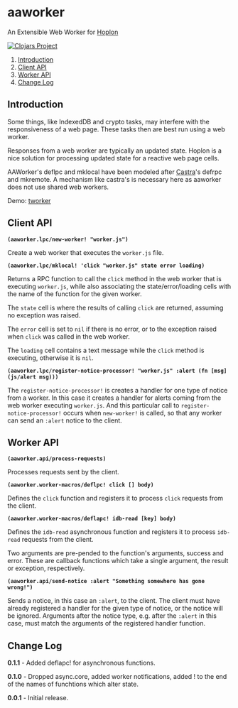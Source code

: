 # aaworker
An Extensible Web Worker for [Hoplon](https://github.com/hoplon/hoplon)

[![Clojars Project](https://img.shields.io/clojars/v/aatree/aaworker.svg)](https://clojars.org/aatree/aaworker)

1. [Introduction](#introduction)
1. [Client API](#client-api)
1. [Worker API](#worker-api)
1. [Change Log](#change-log)

## Introduction

Some things, like IndexedDB and crypto tasks, may interfere with the responsiveness
of a web page. These tasks then are best run using a web worker.

Responses from a web worker are typically an updated state.
Hoplon is a nice solution for processing updated state for a reactive web page cells.

AAWorker's deflpc and mklocal have been modeled after 
[Castra](https://github.com/hoplon/castra)'s defrpc and mkremote.
A mechanism like castra's is necessary here as aaworker does not use shared web workers.

Demo: [tworker](https://github.com/aatree/aademos/tree/master/tworker)

## Client API

**```(aaworker.lpc/new-worker! "worker.js")```**

Create a web worker that executes the ```worker.js``` file.

**```(aaworker.lpc/mklocal! 'click "worker.js" state error loading)```**

Returns a RPC function to call the ```click``` method in the web worker that is
executing ```worker.js```, while also associating the state/error/loading cells
with the name of the function for the given worker.

The ```state``` cell is where the results of calling ```click``` are returned,
assuming no exception was raised.

The ```error``` cell is set to ```nil``` if there is no error, or to the exception raised
when ```click``` was called in the web worker.

The ```loading``` cell contains a text message while the ```click``` method is executing,
otherwise it is ```nil```.

**```(aaworker.lpc/register-notice-processor! "worker.js" :alert (fn [msg] (js/alert msg)))```**

The ```register-notice-processor!``` is creates a handler for one type of notice from a worker.
In this case it creates a handler for alerts coming from the web worker executing ```worker.js```.
And this particular call to ```register-notice-processor!``` occurs when ```new-worker!``` is called,
so that any worker can send an ```:alert``` notice to the client.

## Worker API

**```(aaworker.api/process-requests)```**

Processes requests sent by the client.

**```(aaworker.worker-macros/deflpc! click [] body)```**

Defines the ```click``` function and registers it to process ```click```
requests from the client.

**```(aaworker.worker-macros/deflapc! idb-read [key] body)```**

Defines the ```idb-read``` asynchronous function and registers it
to process ```idb-read``` requests from the client.

Two arguments are pre-pended to the function's arguments, success and error.
These are callback functions which take a single argument, the result or
exception, respectively.

**```(aaworker.api/send-notice :alert "Something somewhere has gone wrong!")```**

Sends a notice, in this case an ```:alert```, to the client.
The client must have already registered a handler for the given type of notice,
or the notice will be ignored.
Arguments after the notice type, e.g. after the ```:alert``` in this case, must match
the arguments of the registered handler function.

## Change Log

**0.1.1** - Added deflapc! for asynchronous functions.

**0.1.0** - Dropped async.core, added worker notifications, 
added ! to the end of the names of funchtions which alter state.

**0.0.1** - Initial release.
